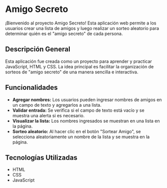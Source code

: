 # Amigo Secreto

¡Bienvenido al proyecto Amigo Secreto! Esta aplicación web permite a los usuarios crear una lista de amigos y luego realizar un sorteo aleatorio para determinar quién es el "amigo secreto" de cada persona.

## Descripción General

Esta aplicación fue creada como un proyecto para aprender y practicar JavaScript, HTML y CSS. La idea principal es facilitar la organización de sorteos de "amigo secreto" de una manera sencilla e interactiva.

## Funcionalidades

- **Agregar nombres:** Los usuarios pueden ingresar nombres de amigos en un campo de texto y agregarlos a una lista.
- **Validar entrada:** Se verifica si el campo de texto está vacío y se muestra una alerta si es necesario.
- **Visualizar la lista:** Los nombres ingresados se muestran en una lista en la página.
- **Sorteo aleatorio:** Al hacer clic en el botón "Sortear Amigo", se selecciona aleatoriamente un nombre de la lista y se muestra en la página.

## Tecnologías Utilizadas

- HTML
- CSS
- JavaScript
